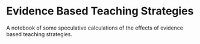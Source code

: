 # Evidence Based Teaching Strategies

A notebook of some speculative calculations of the effects of evidence based teaching strategies.
